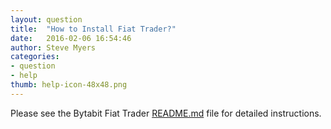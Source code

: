 ```yaml
---
layout: question
title:  "How to Install Fiat Trader?"
date:   2016-02-06 16:54:46
author: Steve Myers
categories:
- question
- help
thumb: help-icon-48x48.png
---
```


Please see the Bytabit Fiat Trader <a href="https://bitbucket.org/bytabit/fiat-trader" target="_blank">README.md</a> file for detailed instructions. 